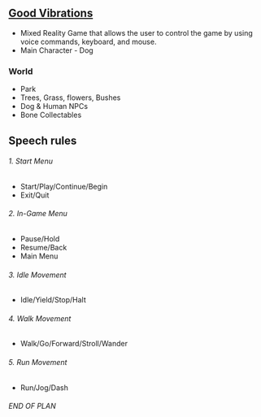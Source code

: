 ## <u>Good Vibrations</u>
* Mixed Reality Game that allows the user to control the game by using voice commands, keyboard, and mouse.
* Main Character - Dog

### World
  * Park
  * Trees, Grass, flowers, Bushes
  * Dog & Human NPCs
  * Bone Collectables

## Speech rules
###### 1. Start Menu
 * Start/Play/Continue/Begin
 * Exit/Quit


###### 2. In-Game Menu
  * Pause/Hold
  * Resume/Back
  * Main Menu


###### 3. Idle Movement
  * Idle/Yield/Stop/Halt


###### 4. Walk Movement
  * Walk/Go/Forward/Stroll/Wander


###### 5. Run Movement
  * Run/Jog/Dash

###### END OF PLAN
